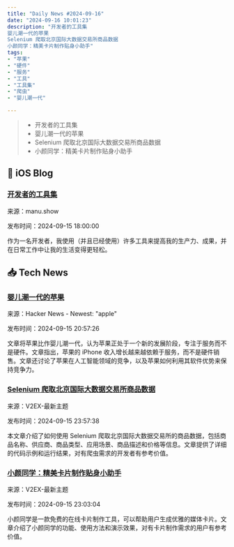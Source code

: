 ```yaml
---
title: "Daily News #2024-09-16"
date: "2024-09-16 10:01:23"
description: "开发者的工具集
婴儿潮一代的苹果
Selenium 爬取北京国际大数据交易所商品数据
小颜同学：精美卡片制作贴身小助手"
tags: 
- "苹果"
- "硬件"
- "服务"
- "工具"
- "工具集"
- "爬虫"
- "婴儿潮一代"

---
```


> - 开发者的工具集
> - 婴儿潮一代的苹果
> - Selenium 爬取北京国际大数据交易所商品数据
> - 小颜同学：精美卡片制作贴身小助手

## 🍎 iOS Blog

### [开发者的工具集](https://manu.show/2024-09-15-toolset-team/)

来源：manu.show

发布时间：2024-09-15 18:00:00

作为一名开发者，我使用（并且已经使用）许多工具来提高我的生产力、成果，并在日常工作中让我的生活变得更轻松。

## 📥 Tech News

### [婴儿潮一代的苹果](https://stratechery.com/2024/boomer-apple/)

来源：Hacker News - Newest: "apple"

发布时间：2024-09-15 20:57:26

文章将苹果比作婴儿潮一代，认为苹果正处于一个新的发展阶段，专注于服务而不是硬件。文章指出，苹果的 iPhone 收入增长越来越依赖于服务，而不是硬件销售。文章还讨论了苹果在人工智能领域的竞争，以及苹果如何利用其软件优势来保持竞争力。

### [Selenium 爬取北京国际大数据交易所商品数据](https://www.v2ex.com/t/1073266)

来源：V2EX-最新主题

发布时间：2024-09-15 23:57:38

本文章介绍了如何使用 Selenium 爬取北京国际大数据交易所的商品数据，包括商品名称、供应商、商品类型、应用场景、商品描述和价格等信息。文章提供了详细的代码示例和运行结果，对有爬虫需求的开发者有参考价值。

### [小颜同学：精美卡片制作贴身小助手](https://www.v2ex.com/t/1073265)

来源：V2EX-最新主题

发布时间：2024-09-15 23:03:04

小颜同学是一款免费的在线卡片制作工具，可以帮助用户生成优雅的媒体卡片。文章介绍了小颜同学的功能、使用方法和演示效果，对有卡片制作需求的用户有参考价值。
